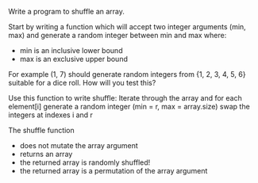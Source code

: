 Write a program to shuffle an array.

Start by writing a function which will accept two integer arguments (min, max) and generate a random integer between min and max where:
- min is an inclusive lower bound
- max is an exclusive upper bound

For example (1, 7) should generate random integers from {1, 2, 3, 4, 5, 6} suitable for a dice roll.
How will you test this?

Use this function to write shuffle:
Iterate through the array and for each element[i]
  generate a random integer (min = r, max = array.size)
  swap the integers at indexes i and r

The shuffle function
  - does not mutate the array argument
  - returns an array
  - the returned array is randomly shuffled!
  - the returned array is a permutation of the array argument